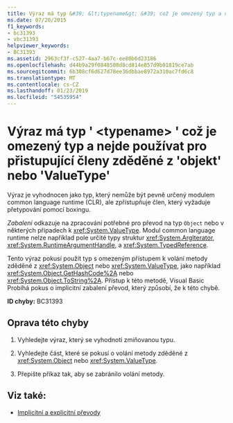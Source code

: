 ```yaml
---
title: Výraz má typ &#39; &lt;typename&gt; &#39; což je omezený typ a nejde používat pro přistupující členy zděděné z &#39;objekt&#39; nebo &#39;ValueType&#39;
ms.date: 07/20/2015
f1_keywords:
- bc31393
- vbc31393
helpviewer_keywords:
- BC31393
ms.assetid: 2963cf3f-c527-4aa7-b67c-ee80b6d23186
ms.openlocfilehash: d44b9a29f0848508d8cd814e857d9b01819ce7ab
ms.sourcegitcommit: 6b308cf6d627d78ee36dbbae8972a310ac7fd6c8
ms.translationtype: MT
ms.contentlocale: cs-CZ
ms.lasthandoff: 01/23/2019
ms.locfileid: "54535954"
---
```

# <a name="expression-has-the-type-39lttypenamegt39-which-is-a-restricted-type-and-cannot-be-used-to-access-members-inherited-from-39object39-or-39valuetype39"></a>Výraz má typ &#39; &lt;typename&gt; &#39; což je omezený typ a nejde používat pro přistupující členy zděděné z &#39;objekt&#39; nebo &#39;ValueType&#39;
Výraz je vyhodnocen jako typ, který nemůže být pevně určený modulem common language runtime (CLR), ale zpřístupňuje člen, který vyžaduje přetypování pomocí boxingu.  
  
 *Zabalení* odkazuje na zpracování potřebné pro převod na typ `Object` nebo v některých případech k <xref:System.ValueType>. Modul common language runtime nelze například pole určité typy struktur <xref:System.ArgIterator>, <xref:System.RuntimeArgumentHandle>, a <xref:System.TypedReference>.  
  
 Tento výraz pokusí použít typ s omezeným přístupem k volání metody zděděné z <xref:System.Object> nebo <xref:System.ValueType>, jako například <xref:System.Object.GetHashCode%2A> nebo <xref:System.Object.ToString%2A>. Přístup k této metodě, Visual Basic Probíhá pokus o implicitní zabalení převod, který způsobí, že k této chybě.  
  
 **ID chyby:** BC31393  
  
## <a name="to-correct-this-error"></a>Oprava této chyby  
  
1.  Vyhledejte výraz, který se vyhodnotí zmiňovanou typu.  
  
2.  Vyhledejte část, které se pokusí o volání metody zděděné z <xref:System.Object> nebo <xref:System.ValueType>.  
  
3.  Přepište příkaz tak, aby se zabránilo volání metody.  
  
## <a name="see-also"></a>Viz také:
- [Implicitní a explicitní převody](../../../visual-basic/programming-guide/language-features/data-types/implicit-and-explicit-conversions.md)
